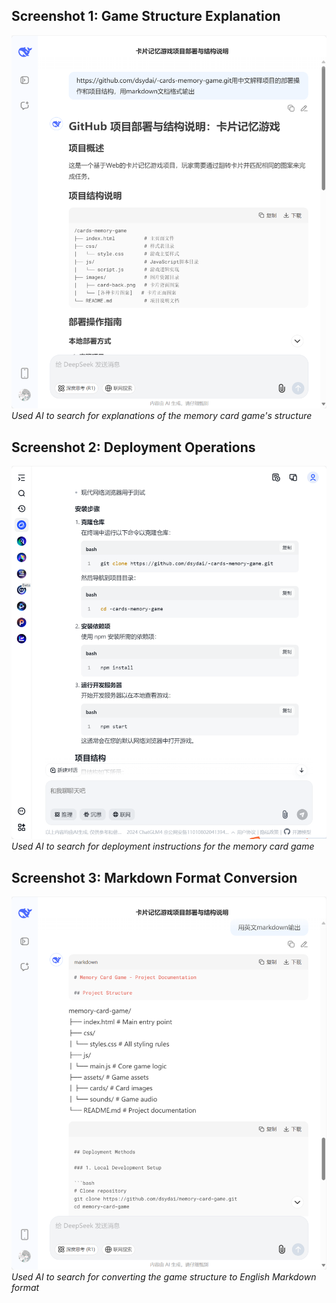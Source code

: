 
## Screenshot 1: Game Structure Explanation
![AI Screenshot 1](ai_usage_screenshots/2205308010331_1.png)  
*Used AI to search for explanations of the memory card game's structure*

## Screenshot 2: Deployment Operations
![AI Screenshot 2](ai_usage_screenshots/2205308010331_2.png)  
*Used AI to search for deployment instructions for the memory card game*

## Screenshot 3: Markdown Format Conversion
![AI Screenshot 3](ai_usage_screenshots/2205308010331_3.png)  
*Used AI to search for converting the game structure to English Markdown format*

<!--dengsiyu>